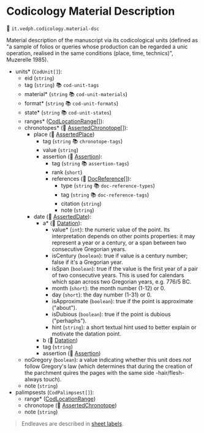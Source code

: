 # Codicology Material Description

🔑 `it.vedph.codicology.material-dsc`

Material description of the manuscript via its codicological units (defined as "a sample of folios or queries whose production can be regarded a unic operation, realised in the same conditions (place, time, technics)", Muzerelle 1985).

- units\* (`CodUnit[]`):
  - eid (`string`)
  - tag (`string`) 📚 `cod-unit-tags`
  - material\* (`string` 📚 `cod-unit-materials`)
  - format\* (`string` 📚 `cod-unit-formats`)
  - state\* (`string` 📚 `cod-unit-states`)
  - ranges\* ([CodLocationRange[]](cod-location-range.md)):
  - chronotopes\* (🧱 [AssertedChronotope[]](https://github.com/vedph/cadmus-bricks/blob/master/docs/asserted-chronotope.md)):
    - place (🧱 [AssertedPlace](https://github.com/vedph/cadmus-bricks/blob/master/docs/asserted-place.md))
      - tag (`string` 📚 `chronotope-tags`)
      - value (`string`)
      - assertion (🧱 [Assertion](https://github.com/vedph/cadmus-bricks/blob/master/docs/assertion.md)):
        - tag (`string` 📚 `assertion-tags`)
        - rank (`short`)
        - references (🧱 [DocReference[]](https://github.com/vedph/cadmus-bricks/blob/master/docs/doc-reference.md)):
          - type (`string` 📚 `doc-reference-types`)
          - tag (`string` 📚 `doc-reference-tags`)
          - citation (`string`)
          - note (`string`)
    - date (🧱 [AssertedDate](https://github.com/vedph/cadmus-bricks/blob/master/docs/asserted-date.md)):
      - a* (🧱 [Datation](https://github.com/vedph/cadmus-bricks/blob/master/docs/datation.md)):
        - value* (`int`): the numeric value of the point. Its interpretation depends on other points properties: it may represent a year or a century, or a span between two consecutive Gregorian years.
        - isCentury (`boolean`): true if value is a century number; false if it's a Gregorian year.
        - isSpan (`boolean`): true if the value is the first year of a pair of two consecutive years. This is used for calendars which span across two Gregorian years, e.g. 776/5 BC.
        - month (`short`): the month number (1-12) or 0.
        - day (`short`): the day number (1-31) or 0.
        - isApproximate (`boolean`): true if the point is approximate ("about").
        - isDubious (`boolean`): true if the point is dubious ("perhaphs").
        - hint (`string`): a short textual hint used to better explain or motivate the datation point.
      - b (🧱 [Datation](https://github.com/vedph/cadmus-bricks/blob/master/docs/datation.md))
      - tag (`string`)
      - assertion (🧱 [Assertion](https://github.com/vedph/cadmus-bricks/blob/master/docs/assertion.md))
  - noGregory (`boolean`): a value indicating whether this unit does _not_ follow Gregory's law (which determines that during the creation of the parchment quires the pages with the same side -hair/flesh- always touch).
  - note (`string`)
- palimpsests (`CodPalimpsest[]`):
  - range\* ([CodLocationRange](cod-location-range.md))
  - chronotope (🧱 [AssertedChronotope](https://github.com/vedph/cadmus-bricks/blob/master/docs/asserted-chronotope.md))
  - note (`string`)

>Endleaves are described in [sheet labels](cod-sheet-labels.md).
